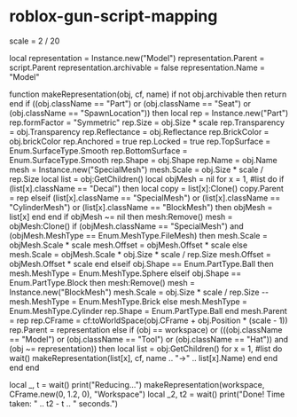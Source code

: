 # roblox-gun-script-mapping
scale = 2 / 20 

local representation = Instance.new("Model")
representation.Parent = script.Parent
representation.archivable = false
representation.Name = "Model"

function makeRepresentation(obj, cf, name)
	if not obj.archivable then
		return 
	end
	if ((obj.className == "Part") or (obj.className == "Seat") or (obj.className == "SpawnLocation")) then
		local rep = Instance.new("Part")
		rep.formFactor = "Symmetric"
		rep.Size = obj.Size * scale
		rep.Transparency = obj.Transparency
		rep.Reflectance = obj.Reflectance
		rep.BrickColor = obj.brickColor
		rep.Anchored = true
		rep.Locked = true
		rep.TopSurface = Enum.SurfaceType.Smooth
		rep.BottomSurface = Enum.SurfaceType.Smooth
		rep.Shape = obj.Shape
		rep.Name = obj.Name
		mesh = Instance.new("SpecialMesh")
		mesh.Scale = obj.Size * scale / rep.Size
		local list = obj:GetChildren()
		local objMesh = nil
		for x = 1, #list do
			if (list[x].className == "Decal") then
				local copy = list[x]:Clone()
				copy.Parent = rep
			elseif (list[x].className == "SpecialMesh") or (list[x].className == "CylinderMesh") or (list[x].className == "BlockMesh") then
				objMesh = list[x]
			end
		end
		if objMesh ~= nil then
			mesh:Remove()
			mesh = objMesh:Clone()
			if (objMesh.className == "SpecialMesh") and (objMesh.MeshType == Enum.MeshType.FileMesh) then
				mesh.Scale = objMesh.Scale * scale
				mesh.Offset = objMesh.Offset * scale
			else
				mesh.Scale = objMesh.Scale * obj.Size * scale / rep.Size
				mesh.Offset = objMesh.Offset * scale
			end
		elseif obj.Shape == Enum.PartType.Ball then
			mesh.MeshType = Enum.MeshType.Sphere
		elseif obj.Shape == Enum.PartType.Block then
			mesh:Remove()
			mesh = Instance.new("BlockMesh")
			mesh.Scale = obj.Size * scale / rep.Size
			--mesh.MeshType = Enum.MeshType.Brick
		else
			mesh.MeshType = Enum.MeshType.Cylinder
			rep.Shape = Enum.PartType.Ball
		end
		mesh.Parent = rep
		rep.CFrame = cf:toWorldSpace(obj.CFrame + obj.Position * (scale - 1))
		rep.Parent = representation
	else
		if (obj == workspace) or (((obj.className == "Model") or (obj.className == "Tool") or (obj.className == "Hat")) and (obj ~= representation)) then
			local list = obj:GetChildren()
			for x = 1, #list do
				wait()
				makeRepresentation(list[x], cf, name .. "->" .. list[x].Name)
			end
		end
	end
end

local _, t = wait()
print("Reducing...")
makeRepresentation(workspace, CFrame.new(0, 1.2, 0), "Workspace")
local _2, t2 = wait()
print("Done! Time taken: " .. t2 - t .. " seconds.")

